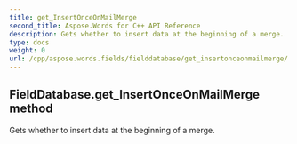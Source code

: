 ```yaml
---
title: get_InsertOnceOnMailMerge
second_title: Aspose.Words for C++ API Reference
description: Gets whether to insert data at the beginning of a merge. 
type: docs
weight: 0
url: /cpp/aspose.words.fields/fielddatabase/get_insertonceonmailmerge/
---
```

## FieldDatabase.get_InsertOnceOnMailMerge method


Gets whether to insert data at the beginning of a merge.

